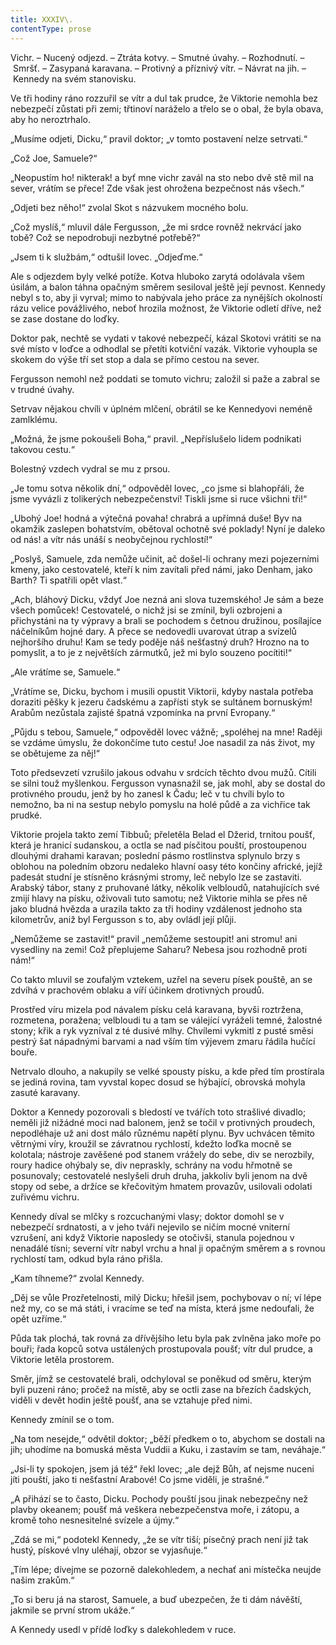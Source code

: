 ```yaml
---
title: XXXIV\.
contentType: prose
---
```


Vichr. – Nucený odjezd. – Ztráta kotvy. – Smutné úvahy. – Rozhodnutí. – Smršť. – Zasypaná karavana. – Protivný a příznivý vítr. – Návrat na jih. – Kennedy na svém stanovisku.

Ve tři hodiny ráno rozzuřil se vítr a dul tak prudce, že Viktorie nemohla bez nebezpečí zůstati při zemi; třtinoví naráželo a třelo se o obal, že byla obava, aby ho neroztrhalo.

„Musíme odjeti, Dicku,“ pravil doktor; „v tomto postavení nelze setrvati.“

„Což Joe, Samuele?“

„Neopustím ho! nikterak! a byť mne vichr zavál na sto nebo dvě stě mil na sever, vrátím se přece! Zde však jest ohrožena bezpečnost nás všech.“

„Odjeti bez něho!“ zvolal Skot s názvukem mocného bolu.

„Což myslíš,“ mluvil dále Fergusson, „že mi srdce rovněž nekrvácí jako tobě? Což se nepodrobuji nezbytné potřebě?“

„Jsem ti k službám,“ odtušil lovec. „Odjeďme.“

Ale s odjezdem byly velké potíže. Kotva hluboko zarytá odolávala všem úsilám, a balon táhna opačným směrem sesiloval ještě její pevnost. Kennedy nebyl s to, aby ji vyrval; mimo to nabývala jeho práce za nynějších okolností rázu velice povážlivého, neboť hrozila možnost, že Viktorie odletí dříve, než se zase dostane do loďky.

Doktor pak, nechtě se vydati v takové nebezpečí, kázal Skotovi vrátiti se na své místo v loďce a odhodlal se přetíti kotviční vazák. Viktorie vyhoupla se skokem do výše tří set stop a dala se přímo cestou na sever.

Fergusson nemohl než poddati se tomuto vichru; založil si paže a zabral se v trudné úvahy.

Setrvav nějakou chvíli v úplném mlčení, obrátil se ke Kennedyovi neméně zamlklému.

„Možná, že jsme pokoušeli Boha,“ pravil. „Nepříslušelo lidem podnikati takovou cestu.“

Bolestný vzdech vydral se mu z prsou.

„Je tomu sotva několik dní,“ odpověděl lovec, „co jsme si blahopřáli, že jsme vyvázli z tolikerých nebezpečenství! Tiskli jsme si ruce všichni tři!“

„Ubohý Joe! hodná a výtečná povaha! chrabrá a upřímná duše! Byv na okamžik zaslepen bohatstvím, obětoval ochotně své poklady! Nyní je daleko od nás! a vítr nás unáší s neobyčejnou rychlostí!“

„Poslyš, Samuele, zda nemůže učinit, ač došel-li ochrany mezi pojezerními kmeny, jako cestovatelé, kteří k nim zavítali před námi, jako Denham, jako Barth? Ti spatřili opět vlast.“

„Ach, bláhový Dicku, vždyť Joe nezná ani slova tuzemského! Je sám a beze všech pomůcek! Cestovatelé, o nichž jsi se zmínil, byli ozbrojeni a přichystáni na ty výpravy a brali se pochodem s četnou družinou, posílajíce náčelníkům hojné dary. A přece se nedovedli uvarovat útrap a svízelů nejhoršího druhu! Kam se tedy poděje náš nešťastný druh? Hrozno na to pomyslit, a to je z největších zármutků, jež mi bylo souzeno pocítiti!“

„Ale vrátíme se, Samuele.“

„Vrátíme se, Dicku, bychom i musili opustit Viktorii, kdyby nastala potřeba doraziti pěšky k jezeru čadskému a zapřísti styk se sultánem bornuským! Arabům nezůstala zajisté špatná vzpomínka na první Evropany.“

„Půjdu s tebou, Samuele,“ odpověděl lovec vážně; „spoléhej na mne! Raději se vzdáme úmyslu, že dokončíme tuto cestu! Joe nasadil za nás život, my se obětujeme za něj!“

Toto předsevzetí vzrušilo jakous odvahu v srdcích těchto dvou mužů. Cítili se silni touž myšlenkou. Fergusson vynasnažil se, jak mohl, aby se dostal do protivného proudu, jenž by ho zanesl k Čadu; leč v tu chvíli bylo to nemožno, ba ni na sestup nebylo pomyslu na holé půdě a za vichřice tak prudké.

Viktorie projela takto zemí Tibbuů; přeletěla Belad el Džerid, trnitou poušť, která je hranicí sudanskou, a octla se nad písčitou pouští, prostoupenou dlouhými drahami karavan; poslední pásmo rostlinstva splynulo brzy s oblohou na poledním obzoru nedaleko hlavní oasy této končiny africké, jejíž padesát studní je stísněno krásnými stromy, leč nebylo lze se zastaviti. Arabský tábor, stany z pruhované látky, několik velbloudů, natahujících své zmijí hlavy na písku, oživovali tuto samotu; než Viktorie mihla se přes ně jako bludná hvězda a urazila takto za tři hodiny vzdálenost jednoho sta kilometrův, aniž byl Fergusson s to, aby ovládl její plůji.

„Nemůžeme se zastavit!“ pravil „nemůžeme sestoupit! ani stromu! ani vysedliny na zemi! Což přeplujeme Saharu? Nebesa jsou rozhodně proti nám!“

Co takto mluvil se zoufalým vztekem, uzřel na severu písek pouště, an se zdvíhá v prachovém oblaku a víří účinkem drotivných proudů.

Prostřed víru mizela pod návalem písku celá karavana, byvši roztržena, rozmetena, poražena; velbloudi tu a tam se válející vyráželi temné, žalostné stony; křik a ryk vyzníval z té dusivé mlhy. Chvílemi vykmitl z pusté směsi pestrý šat nápadnými barvami a nad vším tím výjevem zmaru řádila hučící bouře.

Netrvalo dlouho, a nakupily se velké spousty písku, a kde před tím prostírala se jediná rovina, tam vyvstal kopec dosud se hýbající, obrovská mohyla zasuté karavany.

Doktor a Kennedy pozorovali s bledostí ve tvářích toto strašlivé divadlo; neměli již nižádné moci nad balonem, jenž se točil v protivných proudech, nepodléhaje už ani dost málo různému napětí plynu. Byv uchvácen těmito větrnými víry, kroužil se závratnou rychlostí, kdežto loďka mocně se kolotala; nástroje zavěšené pod stanem vrážely do sebe, div se nerozbily, roury hadice ohýbaly se, div nepraskly, schrány na vodu hřmotně se posunovaly; cestovatelé neslyšeli druh druha, jakkoliv byli jenom na dvě stopy od sebe, a držíce se křečovitým hmatem provazův, usilovali odolati zuřivému vichru.

Kennedy díval se mlčky s rozcuchanými vlasy; doktor domohl se v nebezpečí srdnatosti, a v jeho tváři nejevilo se ničím mocné vniterní vzrušení, ani když Viktorie naposledy se otočivši, stanula pojednou v nenadálé tísni; severní vítr nabyl vrchu a hnal ji opačným směrem a s rovnou rychlostí tam, odkud byla ráno přišla.

„Kam tíhneme?“ zvolal Kennedy.

„Děj se vůle Prozřetelnosti, milý Dicku; hřešil jsem, pochybovav o ní; ví lépe než my, co se má státi, i vracíme se teď na místa, která jsme nedoufali, že opět uzříme.“

Půda tak plochá, tak rovná za dřívějšího letu byla pak zvlněna jako moře po bouři; řada kopců sotva ustálených prostupovala poušť; vítr dul prudce, a Viktorie letěla prostorem.

Směr, jímž se cestovatelé brali, odchyloval se poněkud od směru, kterým byli puzeni ráno; pročež na místě, aby se octli zase na březích čadských, viděli v devět hodin ještě poušť, ana se vztahuje před nimi.

Kennedy zmínil se o tom.

„Na tom nesejde,“ odvětil doktor; „běží předkem o to, abychom se dostali na jih; uhodíme na bomuská města Vuddii a Kuku, i zastavím se tam, neváhaje.“

„Jsi-li ty spokojen, jsem já též“ řekl lovec; „ale dejž Bůh, ať nejsme nuceni jíti pouští, jako ti nešťastní Arabové! Co jsme viděli, je strašné.“

„A přihází se to často, Dicku. Pochody pouští jsou jinak nebezpečny než plavby okeanem; poušť má veškera nebezpečenstva moře, i zátopu, a kromě toho nesnesitelné svízele a újmy.“

„Zdá se mi,“ podotekl Kennedy, „že se vítr tiší; písečný prach není již tak hustý, pískové vlny uléhají, obzor se vyjasňuje.“

„Tím lépe; dívejme se pozorně dalekohledem, a nechať ani místečka neujde našim zrakům.“

„To si beru já na starost, Samuele, a buď ubezpečen, že ti dám návěští, jakmile se první strom ukáže.“

A Kennedy usedl v přídě loďky s dalekohledem v ruce.
